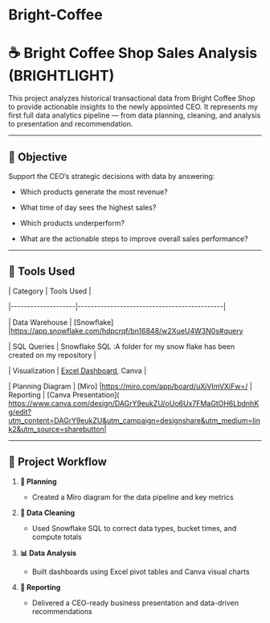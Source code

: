 # Bright-Coffee
# ☕ Bright Coffee Shop Sales Analysis (BRIGHTLIGHT)



This project analyzes historical transactional data from Bright Coffee Shop to provide actionable insights to the newly appointed CEO. It represents my first full data analytics pipeline — from data planning, cleaning, and analysis to presentation and recommendation.

---

## 📌 Objective

Support the CEO’s strategic decisions with data by answering:

- Which products generate the most revenue?

- What time of day sees the highest sales?

- Which products underperform?

- What are the actionable steps to improve overall sales performance?

---

## 🧰 Tools Used

| Category           | Tools Used                                  |

|--------------------|---------------------------------------------|

| Data Warehouse     | [Snowflake]     |https://app.snowflake.com/hdpcrqf/bn16848/w2XueU4W3N0s#query

| SQL Queries        | Snowflake SQL  :A folder for my snow flake has been created on my repository                             |

| Visualization      | [Excel Dashboard](https://eu.docworkspace.com/d/sIFy6yKe1Ap7YgcMG?sa=601.1037), Canva |

| Planning Diagram   | [Miro] |https://miro.com/app/board/uXjVImVXiFw=/
| Reporting          | [Canva Presentation]( https://www.canva.com/design/DAGrY9eukZU/oUo6Ux7FMaGtOH6LbdnhKg/edit?utm_content=DAGrY9eukZU&utm_campaign=designshare&utm_medium=link2&utm_source=sharebutton|



---



## 🧭 Project Workflow


1. **📌 Planning**

   - Created a Miro diagram for the data pipeline and key metrics

2. **🧮 Data Cleaning**

   - Used Snowflake SQL to correct data types, bucket times, and compute totals

3. **📊 Data Analysis**

   - Built dashboards using Excel pivot tables and Canva visual charts

4. **📝 Reporting**

   - Delivered a CEO-ready business presentation and data-driven recommendations

